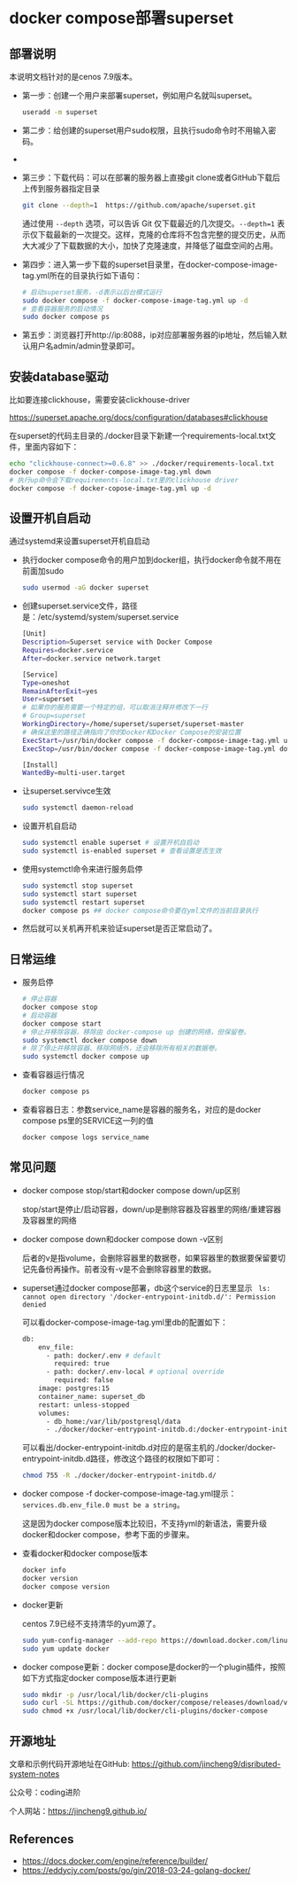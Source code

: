# docker compose部署superset

## 部署说明

本说明文档针对的是cenos 7.9版本。

* 第一步：创建一个用户来部署superset，例如用户名就叫superset。

  ```bash
  useradd -m superset
  ```

* 第二步：给创建的superset用户sudo权限，且执行sudo命令时不用输入密码。
* 

* 第三步：下载代码：可以在部署的服务器上直接git clone或者GitHub下载后上传到服务器指定目录

  ```bash
  git clone --depth=1  https://github.com/apache/superset.git
  ```

  通过使用 `--depth` 选项，可以告诉 Git 仅下载最近的几次提交。`--depth=1` 表示仅下载最新的一次提交。这样，克隆的仓库将不包含完整的提交历史，从而大大减少了下载数据的大小，加快了克隆速度，并降低了磁盘空间的占用。

* 第四步：进入第一步下载的superset目录里，在docker-compose-image-tag.yml所在的目录执行如下语句：

  ```bash
  # 启动superset服务，-d表示以后台模式运行
  sudo docker compose -f docker-compose-image-tag.yml up -d
  # 查看容器服务的启动情况
  sudo docker compose ps 
  ```

* 第五步：浏览器打开http://ip:8088，ip对应部署服务器的ip地址，然后输入默认用户名admin/admin登录即可。



## 安装database驱动

比如要连接clickhouse，需要安装clickhouse-driver

https://superset.apache.org/docs/configuration/databases#clickhouse

在superset的代码主目录的./docker目录下新建一个requirements-local.txt文件，里面内容如下：

```bash
echo "clickhouse-connect>=0.6.8" >> ./docker/requirements-local.txt
docker compose -f docker-compose-image-tag.yml down 
# 执行up命令会下载requirements-local.txt里的clickhouse driver
docker compose -f docker-copose-image-tag.yml up -d 
```



## 设置开机自启动

通过systemd来设置superset开机自启动

* 执行docker compose命令的用户加到docker组，执行docker命令就不用在前面加sudo

  ```bash
  sudo usermod -aG docker superset
  ```

* 创建superset.service文件，路径是：/etc/systemd/system/superset.service

  ```bash
  [Unit]
  Description=Superset service with Docker Compose
  Requires=docker.service
  After=docker.service network.target
  
  [Service]
  Type=oneshot
  RemainAfterExit=yes
  User=superset
  # 如果你的服务需要一个特定的组，可以取消注释并修改下一行
  # Group=superset
  WorkingDirectory=/home/superset/superset/superset-master
  # 确保这里的路径正确指向了你的Docker和Docker Compose的安装位置
  ExecStart=/usr/bin/docker compose -f docker-compose-image-tag.yml up -d
  ExecStop=/usr/bin/docker compose -f docker-compose-image-tag.yml down
  
  [Install]
  WantedBy=multi-user.target
  ```

* 让superset.servivce生效

  ```bash
  sudo systemctl daemon-reload
  ```

* 设置开机自启动

  ```bash
  sudo systemctl enable superset # 设置开机自启动
  sudo systemctl is-enabled superset # 查看设置是否生效
  ```

* 使用systemctl命令来进行服务启停

  ```bash
  sudo systemctl stop superset
  sudo systemctl start superset
  sudo systemctl restart superset
  docker compose ps ## docker compose命令要在yml文件的当前目录执行
  ```

* 然后就可以关机再开机来验证superset是否正常启动了。



## 日常运维

* 服务启停

  ```bash
  # 停止容器
  docker compose stop
  # 启动容器
  docker compose start
  # 停止并移除容器，移除由 docker-compose up 创建的网络，但保留卷。
  sudo systemctl docker compose down
  # 除了停止并移除容器、移除网络外，还会移除所有相关的数据卷。
  sudo systemctl docker compose up
  ```

  

* 查看容器运行情况

  ```bash
  docker compose ps
  ```

  

* 查看容器日志：参数service_name是容器的服务名，对应的是docker compose ps里的SERVICE这一列的值

  ```bash
  docker compose logs service_name
  ```

  

## 常见问题

* docker compose stop/start和docker compose down/up区别

  stop/start是停止/启动容器，down/up是删除容器及容器里的网络/重建容器及容器里的网络

* docker compose down和docker compose down -v区别

  后者的v是指volume，会删除容器里的数据卷，如果容器里的数据要保留要切记先备份再操作。前者没有-v是不会删除容器里的数据。

* superset通过docker compose部署，db这个service的日志里显示 ` ls: cannot open directory '/docker-entrypoint-initdb.d/': Permission denied`

  可以看docker-compose-image-tag.yml里db的配置如下：

  ```bash
  db:
      env_file:
        - path: docker/.env # default
          required: true
        - path: docker/.env-local # optional override
          required: false
      image: postgres:15
      container_name: superset_db
      restart: unless-stopped
      volumes:
        - db_home:/var/lib/postgresql/data
        - ./docker/docker-entrypoint-initdb.d:/docker-entrypoint-initdb.d
  ```

  可以看出/docker-entrypoint-initdb.d对应的是宿主机的./docker/docker-entrypoint-initdb.d路径，修改这个路径的权限如下即可：

  ```bash
  chmod 755 -R ./docker/docker-entrypoint-initdb.d/
  ```

* docker compose -f docker-compose-image-tag.yml提示：`services.db.env_file.0 must be a string`。

  这是因为docker compose版本比较旧，不支持yml的新语法，需要升级docker和docker compose，参考下面的步骤来。

* 查看docker和docker compose版本

  ```bash
  docker info
  docker version
  docker compose version
  ```

* docker更新

  centos 7.9已经不支持清华的yum源了。

  ```bash
  sudo yum-config-manager --add-repo https://download.docker.com/linux/centos/docker-ce.repo
  sudo yum update docker
  ```

  

* docker compose更新：docker compose是docker的一个plugin插件，按照如下方式指定docker compose版本进行更新

  ```bash
  sudo mkdir -p /usr/local/lib/docker/cli-plugins
  sudo curl -SL https://github.com/docker/compose/releases/download/v2.30.1/docker-compose-linux-x86_64 -o /usr/local/lib/docker/cli-plugins/docker-compose
  sudo chmod +x /usr/local/lib/docker/cli-plugins/docker-compose
  ```

  

## 开源地址

文章和示例代码开源地址在GitHub: https://github.com/jincheng9/disributed-system-notes

公众号：coding进阶

个人网站：https://jincheng9.github.io/



## References

*  https://docs.docker.com/engine/reference/builder/ 
*  https://eddycjy.com/posts/go/gin/2018-03-24-golang-docker/